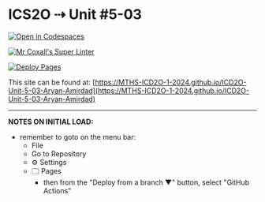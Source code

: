 # ICS2O ⇢ Unit #5-03

[![Open in Codespaces](https://classroom.github.com/assets/launch-codespace-2972f46106e565e64193e422d61a12cf1da4916b45550586e14ef0a7c637dd04.svg)](https://classroom.github.com/open-in-codespaces?assignment_repo_id=19311082)

[![Mr Coxall's Super Linter](https://github.com/MTHS-ICD2O-1-2024/ICD2O-Unit-5-03-Aryan-Amirdad/workflows/Mr%20Coxall's%20Super%20Linter/badge.svg)](https://github.com/MTHS-ICD2O-1-2024/ICD2O-Unit-5-03-Aryan-Amirdad/actions)

[![Deploy Pages](https://github.com/MTHS-ICD2O-1-2024/ICD2O-Unit-5-03-Aryan-Amirdad/workflows/Deploy%20Pages/badge.svg)](https://github.com/MTHS-ICD2O-1-2024/ICD2O-Unit-5-03-Aryan-Amirdad/actions)

This site can be found at: [https://MTHS-ICD2O-1-2024.github.io/ICD2O-Unit-5-03-Aryan-Amirdad](https://MTHS-ICD2O-1-2024.github.io/ICD2O-Unit-5-03-Aryan-Amirdad)

---

**NOTES ON INITIAL LOAD:**
- remember to goto on the menu bar:
  - File
  - Go to Repository
  - ⚙ Settings
  - 🗔 Pages
    - then from the "Deploy from a branch ▼" button, select "GitHub Actions"
